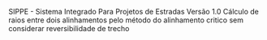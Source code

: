 SIPPE - Sistema Integrado Para Projetos de Estradas
Versão 1.0
Cálculo de raios entre dois alinhamentos pelo método do alinhamento critico sem considerar reversibilidade de trecho
